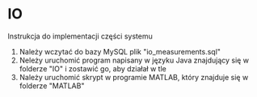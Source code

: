 # IO

Instrukcja do implementacji części systemu

1. Należy wczytać do bazy MySQL plik "io_measurements.sql"
2. Neleży uruchomić program napisany w języku Java znajdujący się w folderze "IO" i zostawić go, aby działał w tle
3. Należy uruchomić skrypt w programie MATLAB, który znajduje się w folderze "MATLAB"
